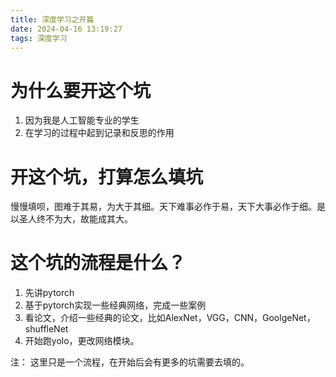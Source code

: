```yaml
---
title: 深度学习之开篇
date: 2024-04-16 13:19:27
tags: 深度学习
---
```


# 为什么要开这个坑
1. 因为我是人工智能专业的学生
2. 在学习的过程中起到记录和反思的作用

# 开这个坑，打算怎么填坑
慢慢填呗，图难于其易，为大于其细。天下难事必作于易，天下大事必作于细。是以圣人终不为大，故能成其大。

# 这个坑的流程是什么？
1. 先讲pytorch
2. 基于pytorch实现一些经典网络，完成一些案例
3. 看论文，介绍一些经典的论文，比如AlexNet，VGG，CNN，GoolgeNet，shuffleNet
4. 开始跑yolo，更改网络模块。

注： 这里只是一个流程，在开始后会有更多的坑需要去填的。